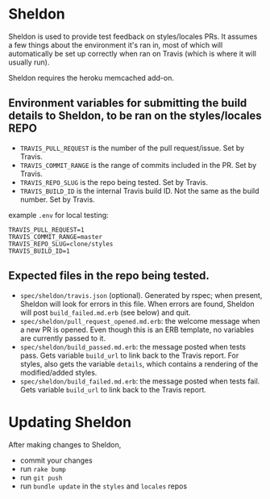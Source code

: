 # Sheldon

Sheldon is used to provide test feedback on styles/locales PRs. It
assumes a few things about the environment it's ran in, most of
which will automatically be set up correctly when ran on Travis
(which is where it will usually run).

Sheldon requires the heroku memcached add-on.

## Environment variables for submitting the build details to Sheldon, to be ran on the styles/locales REPO

* `TRAVIS_PULL_REQUEST` is the number of the pull request/issue. Set by Travis.
* `TRAVIS_COMMIT_RANGE` is the range of commits included in the PR. Set by Travis.
* `TRAVIS_REPO_SLUG` is the repo being tested. Set by Travis.
* `TRAVIS_BUILD_ID` is the internal Travis build ID. Not the same as the build number. Set by Travis.

example `.env` for local testing:

```
TRAVIS_PULL_REQUEST=1
TRAVIS_COMMIT_RANGE=master
TRAVIS_REPO_SLUG=clone/styles
TRAVIS_BUILD_ID=1
```

## Expected files in the repo being tested.

* `spec/sheldon/travis.json` (optional). Generated by rspec; when present, Sheldon will look for errors in this file. When errors are found, Sheldon will post `build_failed.md.erb` (see below) and quit.
* `spec/sheldon/pull_request_opened.md.erb`: the welcome message when a new PR is opened. Even though this is an ERB template, no variables are currently passed to it.
* `spec/sheldon/build_passed.md.erb`: the message posted when tests pass. Gets variable `build_url` to link back to the Travis report. For styles, also gets the variable `details`, which contains a rendering of the modified/added styles.
* `spec/sheldon/build_failed.md.erb`: the message posted when tests fail. Gets variable `build_url` to link back to the Travis report.

# Updating Sheldon

After making changes to Sheldon,

* commit your changes
* run `rake bump`
* run `git push`
* run `bundle update` in the `styles` and `locales` repos
